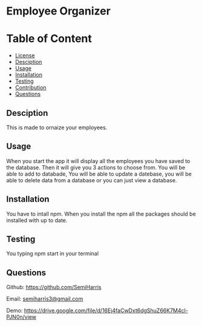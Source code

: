 # Employee Organizer

Table of Content
===================
* [License](#license)
* [Desciption](#desciption)
* [Usage](#usage)
* [Installation](#installation)
* [Testing](#testing)
* [Contribution](#contribution)
* [Questions](#questions)

## Desciption
This is made to ornaize your employees.

## Usage
When you start the app it will display all the employees you have saved to the database. Then it will give you 3 actions to choose from. You will be able to add to databade, You will be able to update a datebase, you will be able to delete data from a database or you can just view a database.

## Installation
You have to intall npm. When you install the npm all the packages should be installed with up to date.

## Testing
You typing npm start in your terminal


## Questions
Github: https://github.com/SemiHarris

Email: semiharris3@gmail.com

Demo: https://drive.google.com/file/d/16Ej4faCwDxt6dgShuZ66K7M4cl-PJN0n/view
